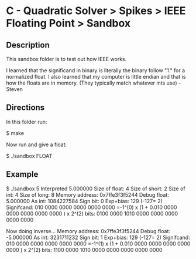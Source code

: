 
# C - Quadratic Solver > Spikes > IEEE Floating Point > Sandbox

## Description
This sandbox folder is to test out how IEEE works.

I learned that the significand in binary is literally the binary follow "1."
for a normalized float. I also learned that my computer is little endian and
that is how the floats are in memory. (They typically match whatever ints use)
-Steven

## Directions

In this folder run:

$ make

Now run and give a float:

$ ./sandbox FLOAT

## Example

$ ./sandbox 5
Interpreted 5.000000
Size of float: 4
Size of short: 2
Size of int:   4
Size of long:  8
Memory address: 0x7ffe3f3f5244
Debug float: 5.000000
As int:      1084227584
Sign bit:    0
Exp+bias:    129    (-127= 2)
Signifcand:  010 0000 0000 0000 0000 0000
=-1^(0) x (1 + 0.010 0000 0000 0000 0000 0000 ) x 2^(2)
bits: 0100 0000 1010 0000 0000 0000 0000 0000

Now doing inverse...
Memory address: 0x7ffe3f3f5244
Debug float: -5.000000
As int:      3231711232
Sign bit:    1
Exp+bias:    129    (-127= 2)
Signifcand:  010 0000 0000 0000 0000 0000
=-1^(1) x (1 + 0.010 0000 0000 0000 0000 0000 ) x 2^(2)
bits: 1100 0000 1010 0000 0000 0000 0000 0000
